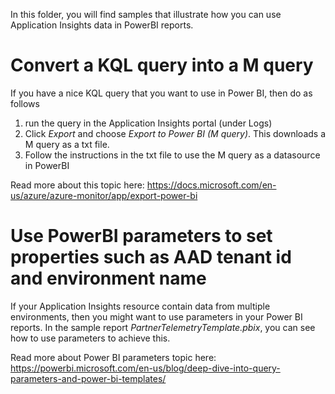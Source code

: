 In this folder, you will find samples that illustrate how you can use Application Insights data in PowerBI reports.

# Convert a KQL query into a M query
If you have a nice KQL query that you want to use in Power BI, then do as follows
1) run the query in the Application Insights portal (under Logs)
2) Click *Export* and choose *Export to Power BI (M query)*. This downloads a M query as a txt file.
3) Follow the instructions in the txt file to use the M query as a datasource in PowerBI 

Read more about this topic here: https://docs.microsoft.com/en-us/azure/azure-monitor/app/export-power-bi

# Use PowerBI parameters to set properties such as AAD tenant id and environment name
If your Application Insights resource contain data from multiple environments, then you might want to use parameters in your Power BI reports. In the sample report *PartnerTelemetryTemplate.pbix*, you can see how to use parameters to achieve this.

Read more about Power BI parameters topic here: https://powerbi.microsoft.com/en-us/blog/deep-dive-into-query-parameters-and-power-bi-templates/